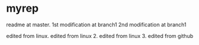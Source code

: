 # myrep
readme at master.
1st modification at branch1 
2nd modification at branch1 

edited from linux.
edited from linux 2.
edited from linux 3.
edited from github
